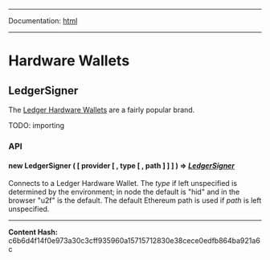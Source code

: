 -----

Documentation: [html](https://docs-beta.ethers.io/)

-----


Hardware Wallets
================



LedgerSigner
------------


The [Ledger Hardware Wallets](../../../Users/ricmoo/Development/ethers/ethers.js-v5/https:/www.ledger.com) are a fairly
popular brand.

TODO: importing


### API



#### **new** **LedgerSigner** (  [ provider [  , type [  , path ]  ]  ]  )  **=>** *[LedgerSigner](./)*

Connects to a Ledger Hardware Wallet. The *type* if left unspecified is
determined by the environment; in node the default is "hid" and in the browser
"u2f" is the default. The default Ethereum path is used if *path* is left unspecified.





-----
**Content Hash:** c6b6d4f14f0e973a30c3cff935960a15715712830e38cece0edfb864ba921a6c